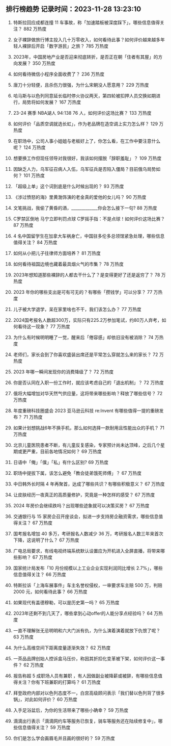 
## 排行榜趋势 记录时间：2023-11-28 13:23:10
  
  1. 特斯拉回应成都连撞 11 车事故，称「加速踏板被深度踩下」，哪些信息值得关注？ 882 万热度
    
  2. 女子裸辞做旅行博主投入几十万零收入，如何看待此事？如何评价越来越多年轻人裸辞后开启「数字游民」之旅？ 785 万热度
    
  3. 2023年，中国房地产业是否迎来彻底转折，是否正在朝「住者有其屋」的方向发展？ 350 万热度
    
  4. 如何看待微信小程序全面收费了？ 236 万热度
    
  5. 唐刀十分轻便，且杀伤力很强，为什么宋朝没人愿意用？ 229 万热度
    
  6. 哈马斯与以色列同意延长临时停火协议两天，第四轮被扣押人员交换如期进行，局势将如何发展？ 167 万热度
    
  7. 23-24 赛季 NBA湖人 94:138 76 人，如何评价这场比赛？ 133 万热度
    
  8. 如何评价「品质空调就选长虹」，作为老品牌在造空调上实力怎么样？ 129 万热度
    
  9. 在职场中，公司人事小姐姐与老板好上了，你怎么看，在工作中要注意什么呢？ 124 万热度
    
  10. 想要换工作但现任领导对我很好，我该如何摆脱「辞职羞耻」？ 109 万热度
    
  11. 因缺乏人力，乌军征召病人入伍，乌军征兵是否陷入僵局？目前俄乌局势如何？ 101 万热度
    
  12. 「超级上单」这个词到底是什么时候出现的？ 93 万热度
    
  13. 《涉过愤怒的海》里黄渤饰演的老金真的爱他的女儿吗？ 90 万热度
    
  14. 文笔挑战，我偷了黄昏的酒，_____________你会怎么接下一句? 88 万热度
    
  15. C罗禁区倒地 马宁立即判罚点球 C罗摇手指：不是点球！如何评价这场比赛？ 87 万热度
    
  16. 4 名中国留学生在加拿大车祸身亡，中国驻多伦多总领馆紧急处理，哪些信息值得关注？ 84 万热度
    
  17. 如何从小把儿子往律师方面培养？ 81 万热度
    
  18. 如何看待祖国边境也藏着最具烟火气的市集？ 78 万热度
    
  19. 2023年想知道那些裸辞的人都去干什么了？是变得更好了还是返穷了？ 78 万热度
    
  20. 2023 年你的哪些支出是可有可无的？有哪些「攒钱学」可以分享？ 77 万热度
    
  21. 儿子被大学退学，呆在家里啥也不干，我们该怎么办？ 77 万热度
    
  22. 2024国考报名人数超300万，实际只有225.2万参加笔试，约80万人弃考，如何看待这一现象？ 77 万热度
    
  23. 为什么有时候明明睡了一觉，醒来后「倦容感」却依旧没有被消除？ 74 万热度
    
  24. 老师们，家长会到了你喜欢盛装出席还是平常怎么穿就怎么来的家长？ 72 万热度
    
  25. 2023 年哪一瞬间发现你的消费降级了？ 72 万热度
    
  26. 你是否认同在入职一份工作时，就应该考虑自己的「退出机制」？ 72 万热度
    
  27. 俄将大幅增加对华天然气供应量，这将带来哪些影响？释放了哪些信号？ 72 万热度
    
  28. 年度重磅科技圈盛会 2023 亚马逊云科技 re:Invent 有哪些值得一提的重磅发布？ 71 万热度
    
  29. 如果计划想挑战6年不换手机，那么如何选择一款耐用且性能出众的手机？ 71 万热度
    
  30. 北京儿童医院患者不断，有儿童反复感染，专家预计尚未达顶峰，之后几个星期或更严重，目前各地情况如何？ 69 万热度
    
  31. 日语中「俺」「僕」「私」有什么区别? 69 万热度
    
  32. 职场中提拔下属，该怎么避免「教会徒弟饿死师傅」？ 67 万热度
    
  33. 中日韩外长时隔 4 年再聚首，达成了哪些共识？有哪些积极意义？ 67 万热度
    
  34. 让皮肤经历一夜真正的高质量修护，究竟是一种怎样的感受？ 67 万热度
    
  35. 2024 年房价会继续跌吗？出现哪些迹象就可以决策买房？ 67 万热度
    
  36. 交通银行与 15 家房企召开座谈会，拟进一步支持房企融资需求，哪些信息值得关注？ 67 万热度
    
  37. 国考报名增加 40 多万，考研报名人数减少 36 万，考研报名人数三年来首次下降，这说明了什么？ 67 万热度
    
  38. 广电总局要求，有线电视终端系统默认设置应为开机进入全屏直播，将带来哪些影响？ 67 万热度
    
  39. 国家统计局发布「10 月份规模以上工业企业实现利润同比增长 2.7%」，哪些信息值得关注？ 66 万热度
    
  40. 特斯拉诉「上海车展事件」车主名誉权侵权，一审要求车主赔 500 万，判赔 2000 元，如何看待此事？ 66 万热度
    
  41. 如果现代有盖德穆勒，可以是历史第一吗？ 65 万热度
    
  42. 2023年还剩不到几天了，哪些拿到心动offer的人能分享点经验吗？ 64 万热度
    
  43. 一直不理解张无忌明明和六大门派有仇，为什么演着演着就放下仇恨了呢？ 63 万热度
    
  44. 为什么高维空间下距离度量逐渐失效？ 62 万热度
    
  45. 一茶品品牌创始人控诉盒马压价，称因其折扣化变革被下架，如何评价这一事件？ 62 万热度
    
  46. 报告称超 5 成职场人员有兼职 ，有人因做副业被降薪或被辞，有哪些信息值得关注？你有下班兼职的打算吗？ 61 万热度
    
  47. 拜登政府内部对以色列态度不一，白宫高级顾问表示「我们替以色列背了很多锅」，对此如何评价？ 60 万热度
    
  48. 入手足浴盆后，为你的生活带来了哪些小确幸？ 59 万热度
    
  49. 滴滴出行表示「滴滴网约车等服务已恢复，骑车等服务还在陆续修复中」，哪些信息值得关注？ 59 万热度
    
  50. 你们是怎么学会画眉毛并且画的很好的？ 59 万热度
    